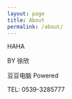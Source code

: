 ```yaml
---
layout: page
title: About
permalink: /about/
---
```


HAHA


BY 徐欣


豆豆电脑 Powered


TEL: 0539-3285777
